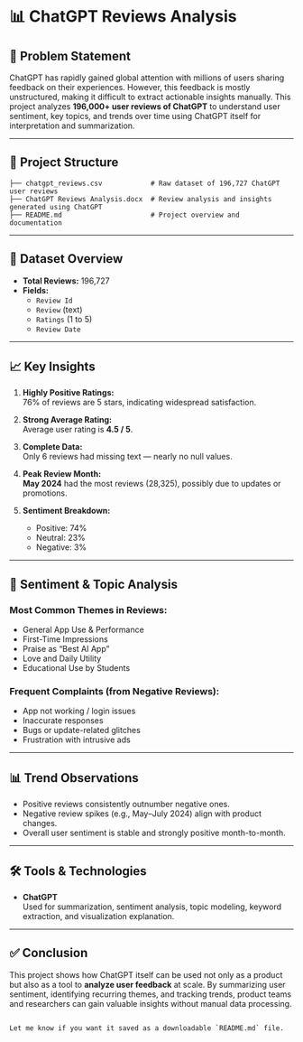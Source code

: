 # 📊 ChatGPT Reviews Analysis

## 🧩 Problem Statement

ChatGPT has rapidly gained global attention with millions of users sharing feedback on their experiences. However, this feedback is mostly unstructured, making it difficult to extract actionable insights manually. This project analyzes **196,000+ user reviews of ChatGPT** to understand user sentiment, key topics, and trends over time using ChatGPT itself for interpretation and summarization.

---

## 📁 Project Structure

```
├── chatgpt_reviews.csv            # Raw dataset of 196,727 ChatGPT user reviews
├── ChatGPT Reviews Analysis.docx  # Review analysis and insights generated using ChatGPT
├── README.md                      # Project overview and documentation
```

---

## 📄 Dataset Overview

- **Total Reviews:** 196,727
- **Fields:**
  - `Review Id`
  - `Review` (text)
  - `Ratings` (1 to 5)
  - `Review Date`

---

## 📈 Key Insights

1. **Highly Positive Ratings:**  
   76% of reviews are 5 stars, indicating widespread satisfaction.

2. **Strong Average Rating:**  
   Average user rating is **4.5 / 5**.

3. **Complete Data:**  
   Only 6 reviews had missing text — nearly no null values.

4. **Peak Review Month:**  
   **May 2024** had the most reviews (28,325), possibly due to updates or promotions.

5. **Sentiment Breakdown:**  
   - Positive: 74%  
   - Neutral: 23%  
   - Negative: 3%

---

## 💬 Sentiment & Topic Analysis

### Most Common Themes in Reviews:

- General App Use & Performance  
- First-Time Impressions  
- Praise as “Best AI App”  
- Love and Daily Utility  
- Educational Use by Students

### Frequent Complaints (from Negative Reviews):

- App not working / login issues  
- Inaccurate responses  
- Bugs or update-related glitches  
- Frustration with intrusive ads

---

## 📊 Trend Observations

- Positive reviews consistently outnumber negative ones.
- Negative review spikes (e.g., May–July 2024) align with product changes.
- Overall user sentiment is stable and strongly positive month-to-month.

---

## 🛠 Tools & Technologies

- **ChatGPT**  
  Used for summarization, sentiment analysis, topic modeling, keyword extraction, and visualization explanation.

---

## ✅ Conclusion

This project shows how ChatGPT itself can be used not only as a product but also as a tool to **analyze user feedback** at scale. By summarizing user sentiment, identifying recurring themes, and tracking trends, product teams and researchers can gain valuable insights without manual data processing.
````

Let me know if you want it saved as a downloadable `README.md` file.

